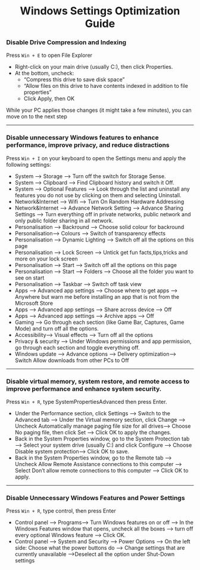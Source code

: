 <h1 align="center">Windows Settings Optimization Guide</h1>

### Disable Drive Compression and Indexing
Press `Win + E` to open File Explorer
- Right-click on your main drive (usually C:), then click Properties.
- At the bottom, uncheck:
    - “Compress this drive to save disk space”
    - “Allow files on this drive to have contents indexed in addition to file properties”
    - Click Apply, then OK
  
While your PC applies those changes (it might take a few minutes), you can move on to the next step

---
### Disable unnecessary Windows features to enhance performance, improve privacy, and reduce distractions
Press `Win + I` on your keyboard to open the Settings menu and apply the following settings:
- System ⟶ Storage ⟶ Turn off the switch for Storage Sense.
- System ⟶ Clipboard ⟶ Find Clipboard history and switch it Off.
- System ⟶ Optional Features ⟶ Look through the list and uninstall any features you do not use by clicking on them and selecting Uninstall.
- Network&Internet ⟶ Wifi ⟶ Turn On Random Hardware Addressing 
- Network&Internet ⟶ Advance Network Setting ⟶ Advance Sharing Settings ⟶ Turn everything off in private networks, public network and only public folder sharing in all network.
- Personalisation ⟶ Backround ⟶ Choose solid colour for backround
- Personalisation⟶ Colours ⟶ Switch of transparency effects
- Personalisation ⟶ Dynamic Lighting ⟶ Switch off all the options on this page
- Personalisation ⟶ Lock Screen ⟶ Untick get fun facts,tips,tricks and more on your lock screen
- Personalisation ⟶ Start ⟶ Switch off all the options on this page
- Personalisation ⟶ Start ⟶ Folders ⟶ Choose all the folder you want to see on start
- Personalisation ⟶ Taskbar ⟶ Switch off task view
- Apps ⟶ Advanced app settings ⟶ Choose where to get apps ⟶ Anywhere but warn me before installing an app that is not from the Microsoft Store
- Apps ⟶ Advanced app settings ⟶ Share across device ⟶ Off
- Apps ⟶ Advanced app settings ⟶ Archive apps ⟶ Off
- Gaming ⟶ Go through each section (like Game Bar, Captures, Game Mode) and turn off all the options.
- Accessibility⟶ Visual effects ⟶ Turn off all the options
- Privacy & security ⟶ Under Windows permissions and app permission, go through each section and toggle everything off.
- Windows update ⟶ Advance options ⟶ Delivery optimization⟶ Switch Allow downloads from other PCs to Off

--- 
### Disable virtual memory, system restore, and remote access to improve performance and enhance system security.
Press `Win + R`, type SystemPropertiesAdvanced then press Enter.
- Under the Performance section, click Settings ⟶ Switch to the Advanced tab ⟶ Under the Virtual memory section, click Change ⟶ Uncheck Automatically manage paging file size for all drives⟶  Choose No paging file, then click Set ⟶ Click OK to apply the changes.
- Back in the System Properties window, go to the System Protection tab ⟶ Select your system drive (usually C:) and click Configure ⟶ Choose Disable system protection⟶ Click OK to save.
- Back in the System Properties window, go to the Remote tab ⟶ Uncheck Allow Remote Assistance connections to this computer ⟶ Select Don’t allow remote connections to this computer ⟶ Click OK to apply.

---
### Disable Unnecessary Windows Features and Power Settings
Press `Win + R`, type control, then press Enter
- Control panel ⟶ Programs⟶ Turn Windows features on or off ⟶ In the Windows Features window that opens, uncheck all the boxes ⟶ turn off every optional Windows feature ⟶ Click OK.
- Control panel ⟶ System and Security ⟶ Power Options ⟶ On the left side: Choose what the power buttons do ⟶ Change settings that are currently unavailable ⟶Deselect all the option under Shut-Down settings

